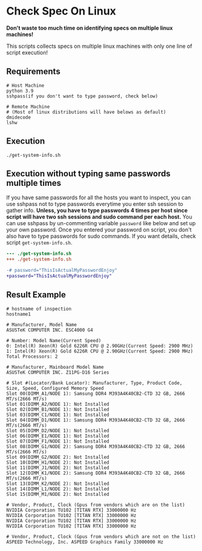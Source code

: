 # Check Spec On Linux

**Don't waste too much time on identifying specs on multiple linux machines!**

This scripts collects specs on multiple linux machines with only one line of script execution!

## Requirements

```text
# Host Machine
python 3.9
sshpass(if you don't want to type password, check below)

# Remote Machine
# (Most of linux distributions will have belows as default)
dmidecode
lshw
```

## Execution

```shell
./get-system-info.sh
```

## Execution without typing same passwords multiple times

If you have same passwords for all the hosts you want to inspect, you can use sshpass not to type passwords everytime you enter ssh session to gather info. **Unless, you have to type passwords 4 times per host since script will have two ssh sessions and sudo command per each host.** You can use sshpass by un-commenting variable `password` like below and set up your own password. Once you entered your password on script, you don't also have to type passwords for sudo commands. If you want details, check script `get-system-info.sh`.

```diff
--- ./get-system-info.sh
+++ ./get-system-info.sh

-# password="ThisIsActualMyPasswordEnjoy"
+password="ThisIsActualMyPasswordEnjoy"
```

## Result Example

```text
# hostname of inspection
hostname1

# Manufacturer, Model Name
ASUSTeK COMPUTER INC. ESC4000 G4

# Number: Model Name(Current Speed)
0: Intel(R) Xeon(R) Gold 6226R CPU @ 2.90GHz(Current Speed: 2900 MHz)
1: Intel(R) Xeon(R) Gold 6226R CPU @ 2.90GHz(Current Speed: 2900 MHz)
Total Processors: 2

# Manufacturer, Mainboard Model Name
ASUSTeK COMPUTER INC. Z11PG-D16 Series

# Slot #(Locator/Bank Locator): Manufacturer, Type, Product Code, Size, Speed, Configured Memory Speed
Slot 00(DIMM_A1/NODE 1): Samsung DDR4 M393A4K40CB2-CTD 32 GB, 2666 MT/s(2666 MT/s)
Slot 01(DIMM_A2/NODE 1): Not Installed
Slot 02(DIMM_B1/NODE 1): Not Installed
Slot 03(DIMM_C1/NODE 1): Not Installed
Slot 04(DIMM_D1/NODE 1): Samsung DDR4 M393A4K40CB2-CTD 32 GB, 2666 MT/s(2666 MT/s)
Slot 05(DIMM_D2/NODE 1): Not Installed
Slot 06(DIMM_E1/NODE 1): Not Installed
Slot 07(DIMM_F1/NODE 1): Not Installed
Slot 08(DIMM_G1/NODE 2): Samsung DDR4 M393A4K40CB2-CTD 32 GB, 2666 MT/s(2666 MT/s)
Slot 09(DIMM_G2/NODE 2): Not Installed
Slot 10(DIMM_H1/NODE 2): Not Installed
Slot 11(DIMM_J1/NODE 2): Not Installed
Slot 12(DIMM_K1/NODE 2): Samsung DDR4 M393A4K40CB2-CTD 32 GB, 2666 MT/s(2666 MT/s)
Slot 13(DIMM_K2/NODE 2): Not Installed
Slot 14(DIMM_L1/NODE 2): Not Installed
Slot 15(DIMM_M1/NODE 2): Not Installed

# Vendor, Product, Clock (Gpus from vendors which are on the list)
NVIDIA Corporation TU102 [TITAN RTX] 33000000 Hz
NVIDIA Corporation TU102 [TITAN RTX] 33000000 Hz
NVIDIA Corporation TU102 [TITAN RTX] 33000000 Hz
NVIDIA Corporation TU102 [TITAN RTX] 33000000 Hz

# Vendor, Product, Clock (Gpus from vendors which are not on the list)
ASPEED Technology, Inc. ASPEED Graphics Family 33000000 Hz
```
